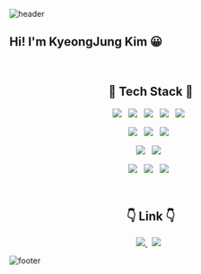 ![header](https://capsule-render.vercel.app/api?type=waving&color=timeAuto&height=100&section=header)

<h2>Hi! I'm KyeongJung Kim 😀</h2><br>

<h2 align="center">🔨 Tech Stack 🔨</h2>
<p align="center">
    <img src="https://img.shields.io/badge/HTML5-E34F26?style=plastic&logo=HTML5&logoColor=white"/> &nbsp
    <img src="https://img.shields.io/badge/CSS3-1572B6?style=plastic&logo=CSS3&logoColor=white"/> &nbsp
    <img src="https://img.shields.io/badge/JavaScript-F7DF1E?style=plastic&logo=JavaScript&logoColor=white"/> &nbsp
    <img src="https://img.shields.io/badge/Java-007396?style=plastic&logo=JavaScript&logoColor=white"/> &nbsp
    <img src="https://img.shields.io/badge/Python-3776AB?style=plastic&logo=Python&logoColor=white"/> &nbsp
</p>
<p align="center">
    <img src="https://img.shields.io/badge/SpringBoot-6DB33F?style=plastic&logo=SpringBoot&logoColor=white"/> &nbsp
    <img src="https://img.shields.io/badge/Django-092E20?style=plastic&logo=Django&logoColor=white"/> &nbsp
    <img src="https://img.shields.io/badge/Flask-000000?style=plastic&logo=Flask&logoColor=white"/> &nbsp
</p>
<p align="center">
    <img src="https://img.shields.io/badge/MongoDB-47A248?style=plastic&logo=MongoDB&logoColor=white"/> &nbsp 
    <img src="https://img.shields.io/badge/Oracle-F80000?style=plastic&logo=Oracle&logoColor=white"/> &nbsp
</p>
<p align="center">
    <img src="https://img.shields.io/badge/Git-F05032?style=plastic&logo=Git&logoColor=white"/> &nbsp
    <img src="https://img.shields.io/badge/GitHub-181717?style=plastic&logo=GitHub&logoColor=white"/> &nbsp
    <img src="https://img.shields.io/badge/Amazon AWS-232F3E?style=plastic&logo=Amazon%20AWS&logoColor=white"/> &nbsp
</p>
<br>
<h2 align="center">👇 Link 👇 </h2>
<p align="center">
    <a href="https://velog.io/@rudwnd33"><img src="https://img.shields.io/badge/TIL in Velog-20c997?style=plastic&logo=Vimeo&logoColor=white"/> </a> &nbsp
    <a href="https://kimkj-blog.notion.site/Jung-log-68eaf5d900634eac8c646d2b078a2a44"><img src="https://img.shields.io/badge/Notion-000000?style=plastic&logo=Notion&logoColor=white"/></a> &nbsp
</p>

![footer](https://capsule-render.vercel.app/api?type=waving&color=timeAuto&height=100&section=footer)
